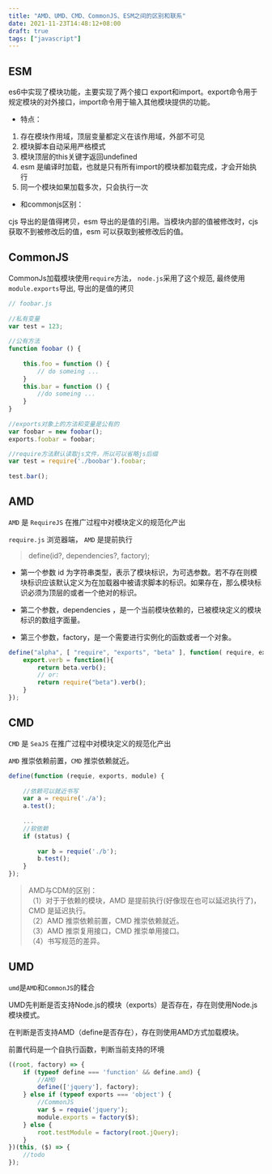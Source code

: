 ```yaml
---
title: "AMD、UMD、CMD、CommonJS、ESM之间的区别和联系"
date: 2021-11-23T14:48:12+08:00
draft: true
tags: ["javascript"]
---
```


## ESM

es6中实现了模块功能，主要实现了两个接口 export和import。export命令用于规定模块的对外接口，import命令用于输入其他模块提供的功能。


- 特点：

1. 存在模块作用域，顶层变量都定义在该作用域，外部不可见
2. 模块脚本自动采用严格模式
3. 模块顶层的this关键字返回undefined
4. esm 是编译时加载，也就是只有所有import的模块都加载完成，才会开始执行
5. 同一个模块如果加载多次，只会执行一次

- 和commonjs区别： 

cjs 导出的是值得拷贝，esm 导出的是值的引用。当模块内部的值被修改时，cjs 获取不到被修改后的值，esm 可以获取到被修改后的值。

## CommonJS

CommonJs加载模块使用`require`方法， `node.js`采用了这个规范, 最终使用`module.exports`导出, 导出的是值的拷贝

```js
// foobar.js
 
//私有变量
var test = 123;
 
//公有方法
function foobar () {
 
    this.foo = function () {
        // do someing ...
    }
    this.bar = function () {
        //do someing ...
    }
}
 
//exports对象上的方法和变量是公有的
var foobar = new foobar();
exports.foobar = foobar;
```

```js
//require方法默认读取js文件，所以可以省略js后缀
var test = require('./boobar').foobar;
 
test.bar();
```

## AMD

`AMD` 是 `RequireJS` 在推广过程中对模块定义的规范化产出

`require.js` 浏览器端， `AMD` 是提前执行

> define(id?, dependencies?, factory);

- 第一个参数 id 为字符串类型，表示了模块标识，为可选参数。若不存在则模块标识应该默认定义为在加载器中被请求脚本的标识。如果存在，那么模块标识必须为顶层的或者一个绝对的标识。

- 第二个参数，dependencies ，是一个当前模块依赖的，已被模块定义的模块标识的数组字面量。

- 第三个参数，factory，是一个需要进行实例化的函数或者一个对象。

```js
define("alpha", [ "require", "exports", "beta" ], function( require, exports, beta ){
    export.verb = function(){
        return beta.verb();
        // or:
        return require("beta").verb();
    }
});
```

## CMD

`CMD` 是 `SeaJS` 在推广过程中对模块定义的规范化产出

`AMD` 推崇依赖前置，`CMD` 推崇依赖就近。

```js
define(function (requie, exports, module) {
     
    //依赖可以就近书写
    var a = require('./a');
    a.test();
     
    ...
    //软依赖
    if (status) {
     
        var b = requie('./b');
        b.test();
    }
});
```


> AMD与CDM的区别：\
>（1）对于于依赖的模块，AMD 是提前执行(好像现在也可以延迟执行了)，CMD 是延迟执行。 \
>（2）AMD 推崇依赖前置，CMD 推崇依赖就近。\
>（3）AMD 推崇复用接口，CMD 推崇单用接口。\
>（4）书写规范的差异。

## UMD

`umd`是`AMD`和`CommonJS`的糅合

UMD先判断是否支持Node.js的模块（exports）是否存在，存在则使用Node.js模块模式。

在判断是否支持AMD（define是否存在），存在则使用AMD方式加载模块。

前置代码是一个自执行函数，判断当前支持的环境

```js
((root, factory) => {
    if (typeof define === 'function' && define.amd) {
        //AMD
        define(['jquery'], factory);
    } else if (typeof exports === 'object') {
        //CommonJS
        var $ = requie('jquery');
        module.exports = factory($);
    } else {
        root.testModule = factory(root.jQuery);
    }
})(this, ($) => {
    //todo
});
```